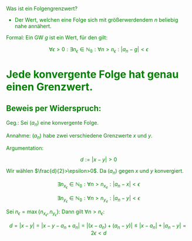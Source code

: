 <span style="color: green">

Was ist ein Folgengrenzwert?

- Der Wert, welchen eine Folge sich mit größerwerdendem $n$ beliebig nahe annähert.

Formal: Ein GW $g$ ist ein Wert, für den gilt:

$$\forall\epsilon>0:\exists n_\epsilon\in\mathbb{N_0}:\forall n>n_\epsilon:|a_n - g|<\epsilon$$

# Jede konvergente Folge hat genau einen Grenzwert.

## Beweis per Widerspruch:

Geg.: Sei ($a_n$) eine konvergente Folge.

Annahme: ($a_n$) habe zwei verschiedene Grenzwerte $x$ und $y$.

Argumentation:

$$d:=|x-y|>0$$

Wir wählen $\frac{d}{2}>\epsilon>0$. Da ($a_n$) gegen $x$ und $y$ konvergiert.

$$\exists n_{x_{\epsilon}}\in\mathbb{N_0}:\forall n>n_{x_{e}}:|a_n-x|<\epsilon$$

$$\exists n_{y_{\epsilon}}\in\mathbb{N_0}:\forall n>n_{y_{e}}:|a_n-y|<\epsilon$$

Sei $n_\epsilon =\max\{n_{x_{\epsilon}},n_{y_{\epsilon}}\}$: Dann gilt $\forall n>n_\epsilon$:

$$d=|x-y|=|x-y-a_n+a_n|=|(x-a_n)+(a_n-y)|\leq|x-a_n|+|a_n-y|=2\epsilon<d$$

</span>